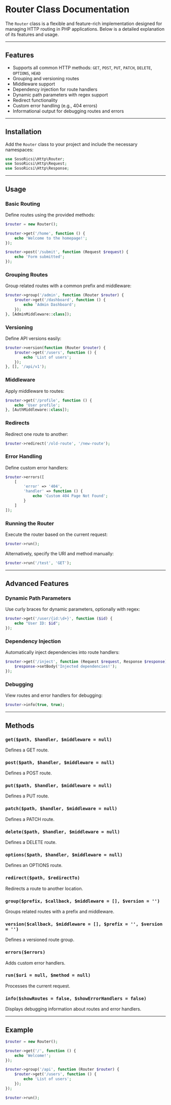 # Router Class Documentation

The `Router` class is a flexible and feature-rich implementation designed for managing HTTP routing in PHP applications. Below is a detailed explanation of its features and usage.

---

## Features

- Supports all common HTTP methods: `GET`, `POST`, `PUT`, `PATCH`, `DELETE`, `OPTIONS`, `HEAD`
- Grouping and versioning routes
- Middleware support
- Dependency injection for route handlers
- Dynamic path parameters with regex support
- Redirect functionality
- Custom error handling (e.g., 404 errors)
- Informational output for debugging routes and errors

---

## Installation

Add the `Router` class to your project and include the necessary namespaces:

```php
use SosoRicsi\Http\Router;
use SosoRicsi\Http\Request;
use SosoRicsi\Http\Response;
```

---

## Usage

### Basic Routing

Define routes using the provided methods:

```php
$router = new Router();

$router->get('/home', function () {
    echo 'Welcome to the homepage!';
});

$router->post('/submit', function (Request $request) {
    echo 'Form submitted';
});
```

### Grouping Routes

Group related routes with a common prefix and middleware:

```php
$router->group('/admin', function (Router $router) {
    $router->get('/dashboard', function () {
        echo 'Admin Dashboard';
    });
}, [AdminMiddleware::class]);
```

### Versioning

Define API versions easily:

```php
$router->version(function (Router $router) {
    $router->get('/users', function () {
        echo 'List of users';
    });
}, [], '/api/v1');
```

### Middleware

Apply middleware to routes:

```php
$router->get('/profile', function () {
    echo 'User profile';
}, [AuthMiddleware::class]);
```

### Redirects

Redirect one route to another:

```php
$router->redirect('/old-route', '/new-route');
```

### Error Handling

Define custom error handlers:

```php
$router->errors([
    [
        'error' => '404',
        'handler' => function () {
            echo 'Custom 404 Page Not Found';
        }
    ]
]);
```

### Running the Router

Execute the router based on the current request:

```php
$router->run();
```

Alternatively, specify the URI and method manually:

```php
$router->run('/test', 'GET');
```

---

## Advanced Features

### Dynamic Path Parameters

Use curly braces for dynamic parameters, optionally with regex:

```php
$router->get('/user/{id:\d+}', function ($id) {
    echo "User ID: $id";
});
```

### Dependency Injection

Automatically inject dependencies into route handlers:

```php
$router->get('/inject', function (Request $request, Response $response) {
    $response->setBody('Injected dependencies!');
});
```

### Debugging

View routes and error handlers for debugging:

```php
$router->info(true, true);
```

---

## Methods

### `get($path, $handler, $middleware = null)`
Defines a GET route.

### `post($path, $handler, $middleware = null)`
Defines a POST route.

### `put($path, $handler, $middleware = null)`
Defines a PUT route.

### `patch($path, $handler, $middleware = null)`
Defines a PATCH route.

### `delete($path, $handler, $middleware = null)`
Defines a DELETE route.

### `options($path, $handler, $middleware = null)`
Defines an OPTIONS route.

### `redirect($path, $redirectTo)`
Redirects a route to another location.

### `group($prefix, $callback, $middleware = [], $version = '')`
Groups related routes with a prefix and middleware.

### `version($callback, $middleware = [], $prefix = '', $version = '')`
Defines a versioned route group.

### `errors($errors)`
Adds custom error handlers.

### `run($uri = null, $method = null)`
Processes the current request.

### `info($showRoutes = false, $showErrorHandlers = false)`
Displays debugging information about routes and error handlers.

---

## Example

```php
$router = new Router();

$router->get('/', function () {
    echo 'Welcome!';
});

$router->group('/api', function (Router $router) {
    $router->get('/users', function () {
        echo 'List of users';
    });
});

$router->run();
```

